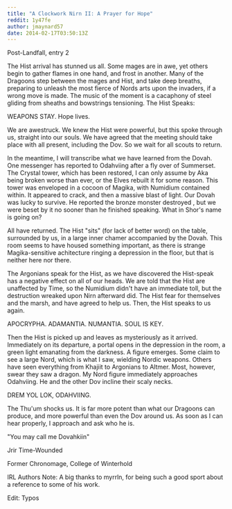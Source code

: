 ```yaml
---
title: "A Clockwork Nirn II: A Prayer for Hope"
reddit: 1y47fe
author: jmaynard57
date: 2014-02-17T03:50:13Z
---
```


Post-Landfall, entry 2

The Hist arrival has stunned us all. Some mages are in awe, yet others begin to gather flames in one hand, and frost in another. Many of the Dragoons step between the mages and Hist, and take deep breaths, preparing to unleash the most fierce of Nords arts upon the invaders, if a wrong move is made. The music of the moment is a cacaphony of steel gliding from sheaths and bowstrings tensioning. The Hist Speaks:
 
WEAPONS STAY. Hope lives.

We are awestruck. We knew the Hist were powerful, but this spoke through us, straight into our souls. We have agreed that the meeting should take place with all present, including the Dov. So we wait for all scouts to return.

In the meantime, I will transcribe what we have learned from the Dovah. One messenger has reported to Odahviing after a fly over of Summerset. The Crystal tower, which has been restored, I can only assume by Aka being broken worse than ever, or the Elves rebuilt it for some reason. This tower was enveloped in a cocoon of Magika, with Numidium contained within. It appeared to crack, and then a massive blast of light. Our Dovah was lucky to survive. He reported the bronze monster destroyed , but we were beset by it no sooner than he finished speaking. What in Shor's name is going on?

All have returned. The Hist "sits" (for lack of better word) on the table, surrounded by us, in a large inner chamer accompanied by the Dovah. This room seems to have housed something important, as there is strange Magika-sensitive achitecture ringing a depression in the floor, but that is neither here nor there. 

The Argonians speak for the Hist, as we have discovered the Hist-speak has a negative effect on all of our heads. We are told that the Hist are unaffected by Time, so the Numidium didn't have an immediate toll, but the destruction wreaked upon Nirn afterward did. The Hist fear for themselves and the marsh, and have agreed to help us. Then, the Hist speaks to us again.

APOCRYPHA. ADAMANTIA. NUMANTIA. SOUL IS KEY.

Then the Hist is picked up and leaves as mysteriously as it arrived. Immediately on its departure, a portal opens in the depression in the room, a green light emanating from the darkness. A figure emerges. Some claim to see a large Nord, which is what I saw, wielding Nordic weapons. Others have seen everything from Khajiit to Argonians to Altmer. Most, however, swear they saw a dragon. My Nord figure immediately approaches Odahviing. He and the other Dov incline their scaly necks.

DREM YOL LOK, ODAHVIING.

The Thu'um shocks us. It is far more potent than what our Dragoons can produce, and more powerful than even the Dov around us. As soon as I can hear properly, I approach and ask who he is.

"You may call me Dovahkiin"

Jrir Time-Wounded

Former Chronomage, College of Winterhold

IRL Authors Note: A big thanks to myrrln, for being such a good sport about a reference to some of his work.

Edit: Typos
